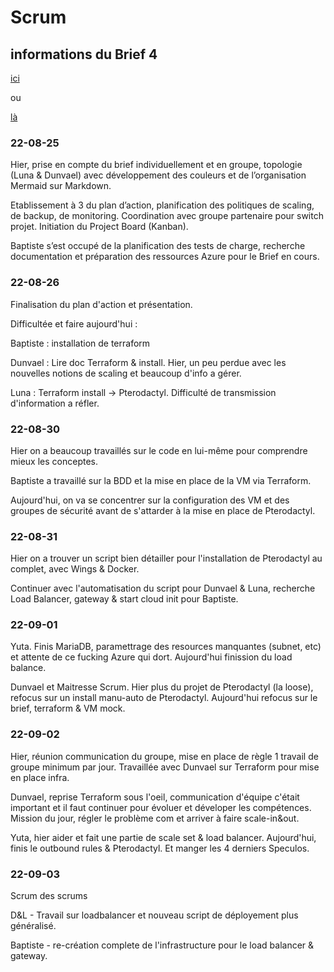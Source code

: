 # Scrum

## informations du Brief 4

[ici](https://github.com/Simplon-Luna/B4-G4/blob/main/Brief%204.pdf)

ou

[là](https://doc.n11e.fr/s/cH1INAodj)


### 22-08-25

Hier, prise en compte du brief individuellement et en groupe, topologie (Luna & Dunvael) avec développement des couleurs et de l’organisation Mermaid sur Markdown.

 
Etablissement à 3 du plan d’action, planification des politiques de scaling, de backup, de monitoring. Coordination avec groupe partenaire pour switch projet. Initiation du Project Board (Kanban).

 Baptiste s’est occupé de la planification des tests de charge, recherche documentation et préparation des ressources Azure pour le Brief en cours.

### 22-08-26

Finalisation du plan d'action et présentation.

Difficultée et faire aujourd'hui :

Baptiste : installation de terraform

Dunvael : Lire doc Terraform & install. Hier, un peu perdue avec les nouvelles notions de scaling et beaucoup d'info a gérer.

Luna : Terraform install -> Pterodactyl. Difficulté de transmission d'information a réfler.

### 22-08-30

Hier on a beaucoup travaillés sur le code en lui-même pour comprendre mieux les conceptes.

Baptiste a travaillé sur la BDD et la mise en place de la VM via Terraform.

Aujourd'hui, on va se concentrer sur la configuration des VM et des groupes de sécurité avant de s'attarder à la mise en place de Pterodactyl.

### 22-08-31

Hier on a trouver un script bien détailler pour l'installation de Pterodactyl au complet, avec Wings & Docker.

Continuer avec l'automatisation du script pour Dunvael & Luna, recherche Load Balancer, gateway & start cloud init pour  Baptiste.

### 22-09-01

Yuta. Finis MariaDB, paramettrage des resources manquantes (subnet, etc) et attente de ce fucking Azure qui dort. Aujourd'hui finission du load balance.

Dunvael et Maitresse Scrum. Hier plus du projet de Pterodactyl (la loose), refocus sur un install manu-auto de Pterodactyl. Aujourd'hui refocus sur le brief, terraform & VM mock.

### 22-09-02

Hier, réunion communication du groupe, mise en place de règle 1 travail de groupe minimum par jour. Travaillée avec Dunvael sur Terraform pour mise en place infra.

Dunvael, reprise Terraform sous l'oeil, communication d'équipe c'était important et il faut continuer pour évoluer et déveloper les compétences. Mission du jour, régler le problème com et arriver à faire scale-in&out.

Yuta, hier aider et fait une partie de scale set & load balancer. Aujourd'hui, finis le outbound rules & Pterodactyl. Et manger les 4 derniers Speculos.

### 22-09-03

Scrum des scrums

D&L - Travail sur loadbalancer et nouveau script de déployement plus généralisé.

Baptiste - re-création complete de l'infrastructure pour le load balancer & gateway.